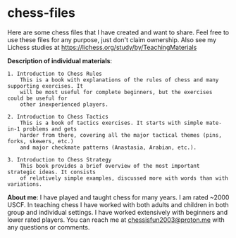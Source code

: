 # chess-files
Here are some chess files that I have created and want to share. Feel free to use these files for any purpose, just don't claim ownership. Also see my Lichess studies at https://lichess.org/study/by/TeachingMaterials

**Description of individual materials**:

    1. Introduction to Chess Rules
        This is a book with explanations of the rules of chess and many supporting exercises. It
        will be most useful for complete beginners, but the exercises could be useful for
        other inexperienced players.
    
    2. Introduction to Chess Tactics
        This is a book of tactics exercises. It starts with simple mate-in-1 problems and gets
        harder from there, covering all the major tactical themes (pins, forks, skewers, etc.)
        and major checkmate patterns (Anastasia, Arabian, etc.).

    3. Introduction to Chess Strategy
        This book provides a brief overview of the most important strategic ideas. It consists
        of relatively simple examples, discussed more with words than with variations.

**About me**: I have played and taught chess for many years. I am rated ~2000 USCF. In teaching chess I have worked with both adults and children in both group and individual settings. I have worked extensively with beginners and lower rated players. You can reach me at chessisfun2003@proton.me with any questions or comments.
